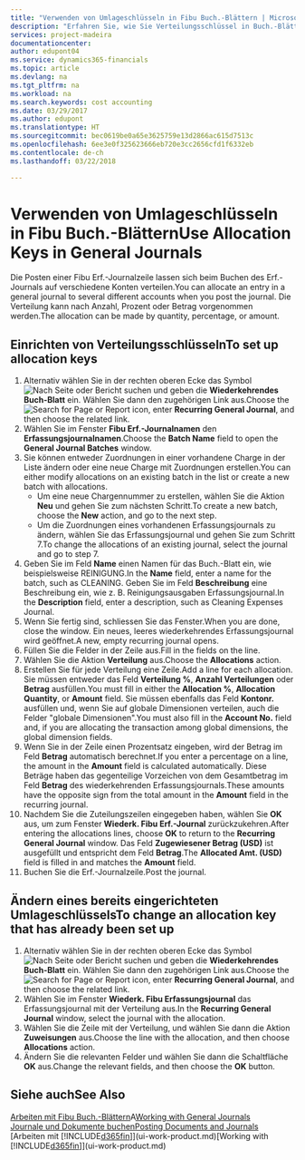 ```yaml
---
title: "Verwenden von Umlageschlüsseln in Fibu Buch.-Blättern | Microsoft Docs"
description: "Erfahren Sie, wie Sie Verteilungsschlüssel in Buch.-Blättern verwenden können."
services: project-madeira
documentationcenter: 
author: edupont04
ms.service: dynamics365-financials
ms.topic: article
ms.devlang: na
ms.tgt_pltfrm: na
ms.workload: na
ms.search.keywords: cost accounting
ms.date: 03/29/2017
ms.author: edupont
ms.translationtype: HT
ms.sourcegitcommit: bec0619be0a65e3625759e13d2866ac615d7513c
ms.openlocfilehash: 6ee3e0f325623666eb720e3cc2656cfd1f6332eb
ms.contentlocale: de-ch
ms.lasthandoff: 03/22/2018

---
```

# <a name="use-allocation-keys-in-general-journals"></a><span data-ttu-id="8e440-103">Verwenden von Umlageschlüsseln in Fibu Buch.-Blättern</span><span class="sxs-lookup"><span data-stu-id="8e440-103">Use Allocation Keys in General Journals</span></span>
<span data-ttu-id="8e440-104">Die Posten einer Fibu Erf.-Journalzeile lassen sich beim Buchen des Erf.-Journals auf verschiedene Konten verteilen.</span><span class="sxs-lookup"><span data-stu-id="8e440-104">You can allocate an entry in a general journal to several different accounts when you post the journal.</span></span> <span data-ttu-id="8e440-105">Die Verteilung kann nach Anzahl, Prozent oder Betrag vorgenommen werden.</span><span class="sxs-lookup"><span data-stu-id="8e440-105">The allocation can be made by quantity, percentage, or amount.</span></span>

## <a name="to-set-up-allocation-keys"></a><span data-ttu-id="8e440-106">Einrichten von Verteilungsschlüsseln</span><span class="sxs-lookup"><span data-stu-id="8e440-106">To set up allocation keys</span></span>
1. <span data-ttu-id="8e440-107">Alternativ wählen Sie in der rechten oberen Ecke das Symbol ![Nach Seite oder Bericht suchen](media/ui-search/search_small.png "Nach Seite oder Bericht suchen") und geben die **Wiederkehrendes Buch-Blatt** ein. Wählen Sie dann den zugehörigen Link aus.</span><span class="sxs-lookup"><span data-stu-id="8e440-107">Choose the ![Search for Page or Report](media/ui-search/search_small.png "Search for Page or Report icon") icon, enter **Recurring General Journal**, and then choose the related link.</span></span>
2. <span data-ttu-id="8e440-108">Wählen Sie im Fenster **Fibu Erf.-Journalnamen** den **Erfassungsjournalnamen**.</span><span class="sxs-lookup"><span data-stu-id="8e440-108">Choose the **Batch Name** field to open the **General Journal Batches** window.</span></span>
3. <span data-ttu-id="8e440-109">Sie können entweder Zuordnungen in einer vorhandene Charge in der Liste ändern oder eine neue Charge mit Zuordnungen erstellen.</span><span class="sxs-lookup"><span data-stu-id="8e440-109">You can either modify allocations on an existing batch in the list or create a new batch with allocations.</span></span>
   * <span data-ttu-id="8e440-110">Um eine neue Chargennummer zu erstellen, wählen Sie die Aktion **Neu** und gehen Sie zum nächsten Schritt.</span><span class="sxs-lookup"><span data-stu-id="8e440-110">To create a new batch, choose the **New** action, and go to the next step.</span></span>
   * <span data-ttu-id="8e440-111">Um die Zuordnungen eines vorhandenen Erfassungsjournals zu ändern, wählen Sie das Erfassungsjournal und gehen Sie zum Schritt 7.</span><span class="sxs-lookup"><span data-stu-id="8e440-111">To change the allocations of an existing journal, select the journal and go to step 7.</span></span>    
4. <span data-ttu-id="8e440-112">Geben Sie im Feld **Name** einen Namen für das Buch.-Blatt ein, wie beispielsweise REINIGUNG.</span><span class="sxs-lookup"><span data-stu-id="8e440-112">In the **Name** field, enter a name for the batch, such as CLEANING.</span></span> <span data-ttu-id="8e440-113">Geben Sie im Feld **Beschreibung** eine Beschreibung ein, wie z. B. Reinigungsausgaben Erfassungsjournal.</span><span class="sxs-lookup"><span data-stu-id="8e440-113">In the **Description** field, enter a description, such as Cleaning Expenses Journal.</span></span>
5. <span data-ttu-id="8e440-114">Wenn Sie fertig sind, schliessen Sie das Fenster.</span><span class="sxs-lookup"><span data-stu-id="8e440-114">When you are done, close the window.</span></span> <span data-ttu-id="8e440-115">Ein neues, leeres wiederkehrendes Erfassungsjournal wird geöffnet.</span><span class="sxs-lookup"><span data-stu-id="8e440-115">A new, empty recurring journal opens.</span></span>
6. <span data-ttu-id="8e440-116">Füllen Sie die Felder in der Zeile aus.</span><span class="sxs-lookup"><span data-stu-id="8e440-116">Fill in the fields on the line.</span></span>
7. <span data-ttu-id="8e440-117">Wählen Sie die Aktion **Verteilung** aus.</span><span class="sxs-lookup"><span data-stu-id="8e440-117">Choose the **Allocations** action.</span></span>
8. <span data-ttu-id="8e440-118">Erstellen Sie für jede Verteilung eine Zeile.</span><span class="sxs-lookup"><span data-stu-id="8e440-118">Add a line for each allocation.</span></span> <span data-ttu-id="8e440-119">Sie müssen entweder das Feld **Verteilung %**, **Anzahl Verteilungen** oder **Betrag** ausfüllen.</span><span class="sxs-lookup"><span data-stu-id="8e440-119">You must fill in either the **Allocation %**, **Allocation Quantity**, or **Amount** field.</span></span> <span data-ttu-id="8e440-120">Sie müssen ebenfalls das Feld **Kontonr.** ausfüllen und, wenn Sie auf globale Dimensionen verteilen, auch die Felder "globale Dimensionen".</span><span class="sxs-lookup"><span data-stu-id="8e440-120">You must also fill in the **Account No.** field and, if you are allocating the transaction among global dimensions, the global dimension fields.</span></span>
9. <span data-ttu-id="8e440-121">Wenn Sie in der Zeile einen Prozentsatz eingeben, wird der Betrag im Feld **Betrag** automatisch berechnet.</span><span class="sxs-lookup"><span data-stu-id="8e440-121">If you enter a percentage on a line, the amount in the **Amount** field is calculated automatically.</span></span> <span data-ttu-id="8e440-122">Diese Beträge haben das gegenteilige Vorzeichen von dem Gesamtbetrag im Feld **Betrag** des wiederkehrenden Erfassungsjournals.</span><span class="sxs-lookup"><span data-stu-id="8e440-122">These amounts have the opposite sign from the total amount in the **Amount** field in the recurring journal.</span></span>
10. <span data-ttu-id="8e440-123">Nachdem Sie die Zuteilungszeilen eingegeben haben, wählen Sie **OK** aus, um zum Fenster **Wiederk. Fibu Erf.-Journal** zurückzukehren.</span><span class="sxs-lookup"><span data-stu-id="8e440-123">After entering the allocations lines, choose **OK** to return to the **Recurring General Journal** window.</span></span> <span data-ttu-id="8e440-124">Das Feld **Zugewiesener Betrag (USD)** ist ausgefüllt und entspricht dem Feld **Betrag**.</span><span class="sxs-lookup"><span data-stu-id="8e440-124">The **Allocated Amt. (USD)** field is filled in and matches the **Amount** field.</span></span>
11. <span data-ttu-id="8e440-125">Buchen Sie die Erf.-Journalzeile.</span><span class="sxs-lookup"><span data-stu-id="8e440-125">Post the journal.</span></span>

## <a name="to-change-an-allocation-key-that-has-already-been-set-up"></a><span data-ttu-id="8e440-126">Ändern eines bereits eingerichteten Umlageschlüssels</span><span class="sxs-lookup"><span data-stu-id="8e440-126">To change an allocation key that has already been set up</span></span>
1. <span data-ttu-id="8e440-127">Alternativ wählen Sie in der rechten oberen Ecke das Symbol ![Nach Seite oder Bericht suchen](media/ui-search/search_small.png "Nach Seite oder Bericht suchen") und geben die **Wiederkehrendes Buch-Blatt** ein. Wählen Sie dann den zugehörigen Link aus.</span><span class="sxs-lookup"><span data-stu-id="8e440-127">Choose the ![Search for Page or Report](media/ui-search/search_small.png "Search for Page or Report icon") icon, enter **Recurring General Journal**, and then choose the related link.</span></span>
2. <span data-ttu-id="8e440-128">Wählen Sie im Fenster **Wiederk. Fibu Erfassungsjournal** das Erfassungsjournal mit der Verteilung aus.</span><span class="sxs-lookup"><span data-stu-id="8e440-128">In the **Recurring General Journal** window, select the journal with the allocation.</span></span>
3. <span data-ttu-id="8e440-129">Wählen Sie die Zeile mit der Verteilung, und wählen Sie dann die Aktion **Zuweisungen** aus.</span><span class="sxs-lookup"><span data-stu-id="8e440-129">Choose the line with the allocation, and then choose **Allocations** action.</span></span>
4. <span data-ttu-id="8e440-130">Ändern Sie die relevanten Felder und wählen Sie dann die Schaltfläche **OK** aus.</span><span class="sxs-lookup"><span data-stu-id="8e440-130">Change the relevant fields, and then choose the **OK** button.</span></span>

## <a name="see-also"></a><span data-ttu-id="8e440-131">Siehe auch</span><span class="sxs-lookup"><span data-stu-id="8e440-131">See Also</span></span>
<span data-ttu-id="8e440-132">[Arbeiten mit Fibu Buch.-Blättern](ui-work-general-journals.md)A</span><span class="sxs-lookup"><span data-stu-id="8e440-132">[Working with General Journals](ui-work-general-journals.md)</span></span>  
[<span data-ttu-id="8e440-133">Journale und Dokumente buchen</span><span class="sxs-lookup"><span data-stu-id="8e440-133">Posting Documents and Journals</span></span>](ui-post-documents-journals.md)  
<span data-ttu-id="8e440-134">[Arbeiten mit [!INCLUDE[d365fin](includes/d365fin_md.md)]](ui-work-product.md)</span><span class="sxs-lookup"><span data-stu-id="8e440-134">[Working with [!INCLUDE[d365fin](includes/d365fin_md.md)]](ui-work-product.md)</span></span>

